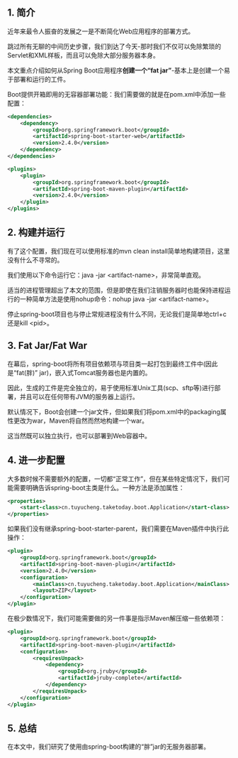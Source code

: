 ## 1. 简介

近年来最令人振奋的发展之一是不断简化Web应用程序的部署方式。

跳过所有无聊的中间历史步骤，我们到达了今天-那时我们不仅可以免除繁琐的Servlet和XML样板，而且可以免除大部分服务器本身。

本文重点介绍如何从Spring Boot应用程序**创建一个“fat jar”**-基本上是创建一个易于部署和运行的工件。

Boot提供开箱即用的无容器部署功能：我们需要做的就是在pom.xml中添加一些配置：

```xml
<dependencies>
    <dependency>
        <groupId>org.springframework.boot</groupId>
        <artifactId>spring-boot-starter-web</artifactId>
        <version>2.4.0</version>
    </dependency>
</dependencies>

<plugins>
    <plugin>
        <groupId>org.springframework.boot</groupId>
        <artifactId>spring-boot-maven-plugin</artifactId>
        <version>2.4.0</version>
    </plugin>
</plugins>
```

## 2. 构建并运行

有了这个配置，我们现在可以使用标准的mvn clean install简单地构建项目，这里没有什么不寻常的。

我们使用以下命令运行它：java -jar <artifact-name\>，非常简单直观。

适当的进程管理超出了本文的范围，但是即使在我们注销服务器时也能保持进程运行的一种简单方法是使用nohup命令：nohup java -jar <artifact-name\>。

停止spring-boot项目也与停止常规进程没有什么不同，无论我们是简单地ctrl+c还是kill <pid\>。

## 3. Fat Jar/Fat War

在幕后，spring-boot将所有项目依赖项与项目类一起打包到最终工件中(因此是“fat(胖)” jar)，嵌入式Tomcat服务器也是内置的。

因此，生成的工件是完全独立的，易于使用标准Unix工具(scp、sftp等)进行部署，并且可以在任何带有JVM的服务器上运行。

默认情况下，Boot会创建一个jar文件，但如果我们将pom.xml中的packaging属性更改为war，Maven将自然而然地构建一个war。

这当然既可以独立执行，也可以部署到Web容器中。

## 4. 进一步配置

大多数时候不需要额外的配置，一切都“正常工作”，但在某些特定情况下，我们可能需要明确告诉spring-boot主类是什么。一种方法是添加属性：

```xml
<properties>
    <start-class>cn.tuyucheng.taketoday.boot.Application</start-class>
</properties>
```

如果我们没有继承spring-boot-starter-parent，我们需要在Maven插件中执行此操作：

```xml
<plugin>
    <groupId>org.springframework.boot</groupId>
    <artifactId>spring-boot-maven-plugin</artifactId>
    <version>2.4.0</version>
    <configuration>
        <mainClass>cn.tuyucheng.taketoday.boot.Application</mainClass>
        <layout>ZIP</layout>
    </configuration>
</plugin>
```

在极少数情况下，我们可能需要做的另一件事是指示Maven解压缩一些依赖项：

```xml
<plugin>
    <groupId>org.springframework.boot</groupId>
    <artifactId>spring-boot-maven-plugin</artifactId>
    <configuration>
        <requiresUnpack>
            <dependency>
                <groupId>org.jruby</groupId>
                <artifactId>jruby-complete</artifactId>
            </dependency>
        </requiresUnpack>
    </configuration>
</plugin>
```

## 5. 总结

在本文中，我们研究了使用由spring-boot构建的“胖”jar的无服务器部署。